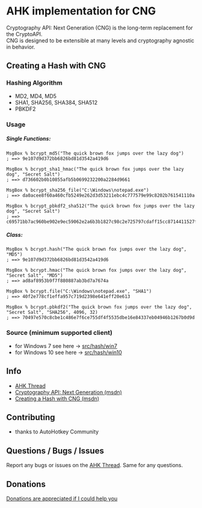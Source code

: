 # AHK implementation for CNG
Cryptography API: Next Generation (CNG) is the long-term replacement for the CryptoAPI.  
CNG is designed to be extensible at many levels and cryptography agnostic in behavior.


## Creating a Hash with CNG

### Hashing Algorithm
* MD2, MD4, MD5
* SHA1, SHA256, SHA384, SHA512
* PBKDF2


### Usage

##### Single Functions:
```AutoHotkey
MsgBox % bcrypt_md5("The quick brown fox jumps over the lazy dog")
; ==> 9e107d9d372bb6826bd81d3542a419d6

MsgBox % bcrypt_sha1_hmac("The quick brown fox jumps over the lazy dog", "Secret Salt")
; ==> d736602b0b10855afb5b0699232200a2284d9661

MsgBox % bcrypt_sha256_file("C:\Windows\notepad.exe")
; ==> da0acee8f60a460cfb5249e262d3d53211ebc4c777579e99c8202b761541110a

MsgBox % bcrypt_pbkdf2_sha512("The quick brown fox jumps over the lazy dog", "Secret Salt")
; ==> c69571bb7ac960be902e9ec59062e2a6b3b1827c98c2e725797cdaff15cc8714411527fc39f4967c9bf07b8f46182add813ac6f0e3bbda5ffdccdc4b334540c0
```
##### Class:
```AutoHotkey
MsgBox % bcrypt.hash("The quick brown fox jumps over the lazy dog", "MD5")
; ==> 9e107d9d372bb6826bd81d3542a419d6

MsgBox % bcrypt.hmac("The quick brown fox jumps over the lazy dog", "Secret Salt", "MD5")
; ==> ad8af8953b9f7f880887ab3bd7a7674a

MsgBox % bcrypt.file("C:\Windows\notepad.exe", "SHA1")
; ==> 40f2e778cf1effa957c719d2398e641eff20e613

MsgBox % bcrypt.pbkdf2("The quick brown fox jumps over the lazy dog", "Secret Salt", "SHA256", 4096, 32)
; ==> 70497e570c8cbe1c486e7f6ce755df4f5535dbe16e84337eb04946b1267b0d9d
```


### Source (minimum supported client)
* for Windows 7 see here -> [src/hash/win7](src/hash/win7)
* for Windows 10 see here -> [src/hash/win10](src/hash/win10)


## Info
* [AHK Thread](https://autohotkey.com/boards/viewtopic.php?f=6&t=23413)
* [Cryptography API: Next Generation (msdn)](https://msdn.microsoft.com/en-us/library/aa376210(v=vs.85).aspx)
* [Creating a Hash with CNG (msdn)](https://msdn.microsoft.com/en-us/library/aa376217(v=vs.85).aspx)


## Contributing
* thanks to AutoHotkey Community


## Questions / Bugs / Issues
Report any bugs or issues on the [AHK Thread](https://autohotkey.com/boards/viewtopic.php?f=6&t=23413). Same for any questions.


## Donations
[Donations are appreciated if I could help you](https://www.paypal.me/smithz)